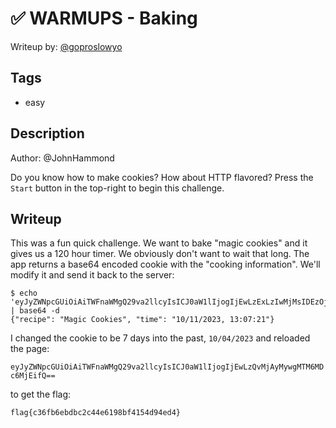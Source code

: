 # ✅ WARMUPS - Baking

Writeup by: [@goproslowyo](https://github.com/goproslowyo)

## Tags

- easy

## Description

Author: @JohnHammond

Do you know how to make cookies? How about HTTP flavored?  Press the `Start` button in the top-right to begin this challenge.

## Writeup

This was a fun quick challenge. We want to bake "magic cookies" and it gives us a 120 hour timer. We obviously don't want to wait that long. The app returns a base64 encoded cookie with the "cooking information". We'll modify it and send it back to the server:

```shell
$ echo 'eyJyZWNpcGUiOiAiTWFnaWMgQ29va2llcyIsICJ0aW1lIjogIjEwLzExLzIwMjMsIDEzOjA3OjIxIn0=' | base64 -d
{"recipe": "Magic Cookies", "time": "10/11/2023, 13:07:21"}
```

I changed the cookie to be 7 days into the past, `10/04/2023` and reloaded the page:

`eyJyZWNpcGUiOiAiTWFnaWMgQ29va2llcyIsICJ0aW1lIjogIjEwLzQvMjAyMywgMTM6MDc6MjEifQ==`

to get the flag:

`flag{c36fb6ebdbc2c44e6198bf4154d94ed4}`
